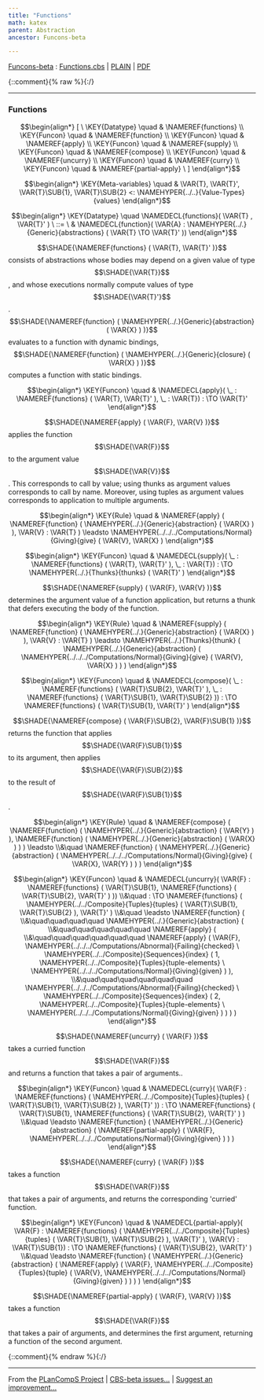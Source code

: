 ```yaml
---
title: "Functions"
math: katex
parent: Abstraction
ancestor: Funcons-beta

---
```

[Funcons-beta] : [Functions.cbs] \| [PLAIN] \| [PDF]

{::comment}{% raw %}{:/}


----

### Functions
               


$$\begin{align*}
  [ \
  \KEY{Datatype} \quad & \NAMEREF{functions} \\
  \KEY{Funcon} \quad & \NAMEREF{function} \\
  \KEY{Funcon} \quad & \NAMEREF{apply} \\
  \KEY{Funcon} \quad & \NAMEREF{supply} \\
  \KEY{Funcon} \quad & \NAMEREF{compose} \\
  \KEY{Funcon} \quad & \NAMEREF{uncurry} \\
  \KEY{Funcon} \quad & \NAMEREF{curry} \\
  \KEY{Funcon} \quad & \NAMEREF{partial-apply}
  \ ]
\end{align*}$$

$$\begin{align*}
  \KEY{Meta-variables} \quad
  & \VAR{T}, \VAR{T}', \VAR{T}\SUB{1}, \VAR{T}\SUB{2} <: \NAMEHYPER{../..}{Value-Types}{values}
\end{align*}$$

$$\begin{align*}
  \KEY{Datatype} \quad 
  \NAMEDECL{functions}(
                     \VAR{T} , \VAR{T}' ) 
  \ ::= \ & \NAMEDECL{function}(
                               \VAR{A} : \NAMEHYPER{../.}{Generic}{abstractions}
                                         (  \VAR{T} \TO \VAR{T}' ))
\end{align*}$$


  $$\SHADE{\NAMEREF{functions}
           (  \VAR{T}, 
                  \VAR{T}' )}$$ consists of abstractions whose bodies may depend on
  a given value of type $$\SHADE{\VAR{T}}$$, and whose executions normally compute values 
  of type $$\SHADE{\VAR{T}'}$$.
  $$\SHADE{\NAMEREF{function}
           (  \NAMEHYPER{../.}{Generic}{abstraction}
                   (  \VAR{X} ) )}$$ evaluates to a function with dynamic bindings,
  $$\SHADE{\NAMEREF{function}
           (  \NAMEHYPER{../.}{Generic}{closure}
                   (  \VAR{X} ) )}$$ computes a function with static bindings.


$$\begin{align*}
  \KEY{Funcon} \quad
  & \NAMEDECL{apply}(
                       \_ : \NAMEREF{functions}
                                 (  \VAR{T}, 
                                        \VAR{T}' ), \_ : \VAR{T}) 
    :  \TO \VAR{T}' 
\end{align*}$$


  $$\SHADE{\NAMEREF{apply}
           (  \VAR{F}, 
                  \VAR{V} )}$$ applies the function $$\SHADE{\VAR{F}}$$ to the argument value $$\SHADE{\VAR{V}}$$.
  This corresponds to call by value; using thunks as argument values
  corresponds to call by name. Moreover, using tuples as argument values 
  corresponds to application to multiple arguments.


$$\begin{align*}
  \KEY{Rule} \quad
    & \NAMEREF{apply}
        (  \NAMEREF{function}
                (  \NAMEHYPER{../.}{Generic}{abstraction}
                        (  \VAR{X} ) ), 
               \VAR{V} : \VAR{T} ) \leadsto 
        \NAMEHYPER{../../../Computations/Normal}{Giving}{give}
          (  \VAR{V}, 
                 \VAR{X} )
\end{align*}$$

$$\begin{align*}
  \KEY{Funcon} \quad
  & \NAMEDECL{supply}(
                       \_ : \NAMEREF{functions}
                                 (  \VAR{T}, 
                                        \VAR{T}' ), \_ : \VAR{T}) 
    :  \TO \NAMEHYPER{../.}{Thunks}{thunks}
                     (  \VAR{T}' ) 
\end{align*}$$


  $$\SHADE{\NAMEREF{supply}
           (  \VAR{F}, 
                  \VAR{V} )}$$ determines the argument value of a function application,
  but returns a thunk that defers executing the body of the function.


$$\begin{align*}
  \KEY{Rule} \quad
    & \NAMEREF{supply}
        (  \NAMEREF{function}
                (  \NAMEHYPER{../.}{Generic}{abstraction}
                        (  \VAR{X} ) ), 
               \VAR{V} : \VAR{T} ) \leadsto 
        \NAMEHYPER{../.}{Thunks}{thunk}
          (  \NAMEHYPER{../.}{Generic}{abstraction}
                  (  \NAMEHYPER{../../../Computations/Normal}{Giving}{give}
                          (  \VAR{V}, 
                                 \VAR{X} ) ) )
\end{align*}$$

$$\begin{align*}
  \KEY{Funcon} \quad
  & \NAMEDECL{compose}(
                       \_ : \NAMEREF{functions}
                                 (  \VAR{T}\SUB{2}, 
                                        \VAR{T}' ), \_ : \NAMEREF{functions}
                                 (  \VAR{T}\SUB{1}, 
                                        \VAR{T}\SUB{2} )) 
    :  \TO \NAMEREF{functions}
                     (  \VAR{T}\SUB{1}, 
                            \VAR{T}' ) 
\end{align*}$$


  $$\SHADE{\NAMEREF{compose}
           (  \VAR{F}\SUB{2}, 
                  \VAR{F}\SUB{1} )}$$ returns the function that applies $$\SHADE{\VAR{F}\SUB{1}}$$ to its argument,
  then applies $$\SHADE{\VAR{F}\SUB{2}}$$ to the result of $$\SHADE{\VAR{F}\SUB{1}}$$.


$$\begin{align*}
  \KEY{Rule} \quad
    & \NAMEREF{compose}
        (  \NAMEREF{function}
                (  \NAMEHYPER{../.}{Generic}{abstraction}
                        (  \VAR{Y} ) ), 
               \NAMEREF{function}
                (  \NAMEHYPER{../.}{Generic}{abstraction}
                        (  \VAR{X} ) ) ) \leadsto \\&\quad
        \NAMEREF{function}
          (  \NAMEHYPER{../.}{Generic}{abstraction}
                  (  \NAMEHYPER{../../../Computations/Normal}{Giving}{give}
                          (  \VAR{X}, 
                                 \VAR{Y} ) ) )
\end{align*}$$

$$\begin{align*}
  \KEY{Funcon} \quad
  & \NAMEDECL{uncurry}(
                       \VAR{F} : \NAMEREF{functions}
                                 (  \VAR{T}\SUB{1}, 
                                        \NAMEREF{functions}
                                         (  \VAR{T}\SUB{2}, 
                                                \VAR{T}' ) )) \\&\quad
    :  \TO \NAMEREF{functions}
                     (  \NAMEHYPER{../../Composite}{Tuples}{tuples}
                             (  \VAR{T}\SUB{1}, 
                                    \VAR{T}\SUB{2} ), 
                            \VAR{T}' ) \\&\quad
    \leadsto \NAMEREF{function}
               ( \\&\quad\quad\quad\quad \NAMEHYPER{../.}{Generic}{abstraction}
                       ( \\&\quad\quad\quad\quad\quad \NAMEREF{apply}
                               ( \\&\quad\quad\quad\quad\quad\quad \NAMEREF{apply}
                                       (  \VAR{F}, 
                                              \NAMEHYPER{../../../Computations/Abnormal}{Failing}{checked} \ 
                                               \NAMEHYPER{../../Composite}{Sequences}{index}
                                                 (  1, 
                                                        \NAMEHYPER{../../Composite}{Tuples}{tuple-elements} \ 
                                                         \NAMEHYPER{../../../Computations/Normal}{Giving}{given} ) ), \\&\quad\quad\quad\quad\quad\quad
                                      \NAMEHYPER{../../../Computations/Abnormal}{Failing}{checked} \ 
                                       \NAMEHYPER{../../Composite}{Sequences}{index}
                                         (  2, 
                                                \NAMEHYPER{../../Composite}{Tuples}{tuple-elements} \ 
                                                 \NAMEHYPER{../../../Computations/Normal}{Giving}{given} ) ) ) )
\end{align*}$$


  $$\SHADE{\NAMEREF{uncurry}
           (  \VAR{F} )}$$ takes a curried function $$\SHADE{\VAR{F}}$$ and returns a function that takes
  a pair of arguments..


$$\begin{align*}
  \KEY{Funcon} \quad
  & \NAMEDECL{curry}(
                       \VAR{F} : \NAMEREF{functions}
                                 (  \NAMEHYPER{../../Composite}{Tuples}{tuples}
                                         (  \VAR{T}\SUB{1}, 
                                                \VAR{T}\SUB{2} ), 
                                        \VAR{T}' )) 
    :  \TO \NAMEREF{functions}
                     (  \VAR{T}\SUB{1}, 
                            \NAMEREF{functions}
                             (  \VAR{T}\SUB{2}, 
                                    \VAR{T}' ) ) \\&\quad
    \leadsto \NAMEREF{function}
               (  \NAMEHYPER{../.}{Generic}{abstraction}
                       (  \NAMEREF{partial-apply}
                               (  \VAR{F}, 
                                      \NAMEHYPER{../../../Computations/Normal}{Giving}{given} ) ) )
\end{align*}$$


  $$\SHADE{\NAMEREF{curry}
           (  \VAR{F} )}$$ takes a function $$\SHADE{\VAR{F}}$$ that takes a pair of arguments, and returns
  the corresponding 'curried' function.


$$\begin{align*}
  \KEY{Funcon} \quad
  & \NAMEDECL{partial-apply}(
                       \VAR{F} : \NAMEREF{functions}
                                 (  \NAMEHYPER{../../Composite}{Tuples}{tuples}
                                         (  \VAR{T}\SUB{1}, 
                                                \VAR{T}\SUB{2} ), 
                                        \VAR{T}' ), \VAR{V} : \VAR{T}\SUB{1}) 
    :  \TO \NAMEREF{functions}
                     (  \VAR{T}\SUB{2}, 
                            \VAR{T}' ) \\&\quad
    \leadsto \NAMEREF{function}
               (  \NAMEHYPER{../.}{Generic}{abstraction}
                       (  \NAMEREF{apply}
                               (  \VAR{F}, 
                                      \NAMEHYPER{../../Composite}{Tuples}{tuple}
                                       (  \VAR{V}, 
                                              \NAMEHYPER{../../../Computations/Normal}{Giving}{given} ) ) ) )
\end{align*}$$


  $$\SHADE{\NAMEREF{partial-apply}
           (  \VAR{F}, 
                  \VAR{V} )}$$ takes a function $$\SHADE{\VAR{F}}$$ that takes a pair of arguments, 
  and determines the first argument, returning a function of the second 
  argument.




[Funcons-beta]: /CBS-beta/math/Funcons-beta
  "FUNCONS-BETA"
[Unstable-Funcons-beta]: /CBS-beta/math/Unstable-Funcons-beta
  "UNSTABLE-FUNCONS-BETA"
[Languages-beta]: /CBS-beta/math/Languages-beta
  "LANGUAGES-BETA"
[Unstable-Languages-beta]: /CBS-beta/math/Unstable-Languages-beta
  "UNSTABLE-LANGUAGES-BETA"
[CBS-beta]: /CBS-beta
  "CBS-BETA"
[Functions.cbs]: https://github.com/plancomps/CBS-beta/blob/math/Funcons-beta/Values/Abstraction/Functions/Functions.cbs
  "CBS SOURCE FILE ON GITHUB"
[PLAIN]: /CBS-beta/docs/Funcons-beta/Values/Abstraction/Functions
  "CBS SOURCE WEB PAGE"
 [PRETTY]: /CBS-beta/math/Funcons-beta/Values/Abstraction/Functions
  "CBS-KATEX WEB PAGE"
[PDF]: https://github.com/plancomps/CBS-beta/blob/math/Funcons-beta/Values/Abstraction/Functions/Functions.pdf
  "CBS-LATEX PDF FILE"
[PLanCompS Project]: https://plancomps.github.io
  "PROGRAMMING LANGUAGE COMPONENTS AND SPECIFICATIONS PROJECT HOME PAGE"
{::comment}{% endraw %}{:/}


____

From the [PLanCompS Project] | [CBS-beta issues...] | [Suggest an improvement...]

[CBS-beta issues...]: https://github.com/plancomps/CBS-beta/issues
  "CBS-BETA ISSUE REPORTS ON GITHUB"
[Suggest an improvement...]: mailto:plancomps@gmail.com?Subject=CBS-beta%20-%20comment&Body=Re%3A%20CBS-beta%20specification%20at%20Values/Abstraction/Functions/Functions.cbs%0A%0AComment/Query/Issue/Suggestion%3A%0A%0A%0ASignature%3A%0A
  "GENERATE AN EMAIL TEMPLATE"
